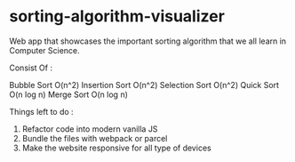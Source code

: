 # sorting-algorithm-visualizer

Web app that showcases the important sorting algorithm that we all learn in Computer Science.

Consist Of : 

Bubble Sort    O(n^2) 
Insertion Sort O(n^2)
Selection Sort O(n^2)
Quick Sort     O(n log n)
Merge Sort     O(n log n)


Things left to do : 
1. Refactor code into modern vanilla JS 
2. Bundle the files with webpack or parcel
3. Make the website responsive for all type of devices
